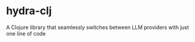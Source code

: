 # hydra-clj

A Clojure library that seamlessly switches between LLM providers with just one line of code
